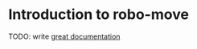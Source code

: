 # Introduction to robo-move

TODO: write [great documentation](http://jacobian.org/writing/what-to-write/)
